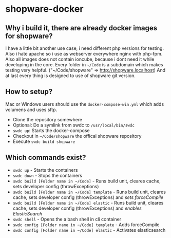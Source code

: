 # shopware-docker

## Why i build it, there are already docker images for shopware?

I have a little bit another use case, i need different php versions for testing. Also i hate apache so i use as webserver everywhere nginx with php-fpm.
Also all images does not contain ioncube, because i dont need it while developing in the core.
Every folder in `~/Code` is a subdomain which makes testing very helpful. ("~/Code/shopware" => http://shopware.localhost)
And at last every thing is designed to use of shopware git version.

## How to setup?

Mac or Windows users should use the `docker-compose-win.yml` which adds volumens and uses sftp.

* Clone the repository somewhere
* Optional: Do a symlink from swdc to `/usr/local/bin/swdc`
* `swdc up`: Starts the docker-compose
* Checkout in `~/Code/shopware` the offical shopware repository
* Execute `swdc build shopware`

## Which commands exist?

* `swdc up` - Starts the containers
* `swdc down` - Stops the containers
* `swdc build [Folder name in ~/Code]` - Runs build unit, cleares cache, sets developer config (throwExceptions)
* `swdc build [Folder name in ~/Code] template` - Runs build unit, cleares cache, sets developer config (throwExceptions) and *sets forceCompile*
* `swdc build [Folder name in ~/Code] elastic` - Runs build unit, cleares cache, sets developer config (throwExceptions) and *enables ElasticSearch*
* `swdc shell` - Opens the a bash shell in cli container
* `swdc config [Folder name in ~/Code] template` - Adds forceCompile
* `swdc config [Folder name in ~/Code] elastic` - Activates elasticsearch
